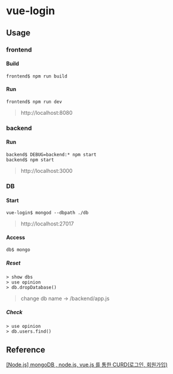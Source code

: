 # vue-login

## Usage

### frontend

#### Build
```
frontend$ npm run build
```

#### Run
```
frontend$ npm run dev
```
> http://localhost:8080

### backend

#### Run
```
backend$ DEBUG=backend:* npm start
backend$ npm start
```
> http://localhost:3000

### DB

#### Start
```
vue-login$ mongod --dbpath ./db
```
> http://localhost:27017

#### Access
```
db$ mongo
```

##### Reset
```
> show dbs
> use opinion
> db.dropDatabase()
```
> change db name -> /backend/app.js

##### Check
```
> use opinion
> db.users.find()
```

## Reference
[[Node.js] mongoDB , node.js, vue.js 를 통한 CURD(로그인, 회원가입)](https://m.blog.naver.com/kangminser88/221152151491)
